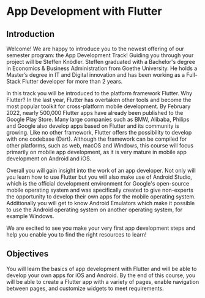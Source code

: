 # App Development with Flutter

## Introduction
Welcome!
We are happy to introduce you to the newest offering of our semester program: the App Development Track!  Guiding you through your project will be Steffen Knödler. Steffen graduated with a Bachelor's degree in Economics & Business Administration from Goethe University. He holds a Master’s degree in IT and Digital innovation and has been working as a Full-Stack Flutter developer for more than 2 years. 

In this track you will be introduced to the platform framework Flutter. Why Flutter?  In the last year, Flutter has overtaken other tools and become the most popular toolkit for cross-platform mobile development. By February 2022, nearly 500,000 Flutter apps have already been published to the Google Play Store. Many large companies such as BMW, Alibaba, Philips and Google also develop apps based on Flutter and its community is growing. Like no other framework, Flutter offers the possibility to develop with one codebase (Dart).  Although the framework can be compiled for other platforms, such as web, macOS and Windows, this course will focus primarily on mobile app development, as it is very mature in mobile app development on Android and iOS.

Overall you will gain insight into the work of an app developer. Not only will you learn how to use Flutter but you will also make use of Android Studio, which is the official development environment for Google's open-source mobile operating system and was specifically created to give non-experts the opportunity to develop their own apps for the mobile operating system. Additionally you will get to know Android Emulators which make it possible to use the Android operating system on another operating system, for example Windows.

We are excited to see you make your very first app development steps and help you enable you to find the right resources to learn!



## Objectives
You will learn the basics of app development with Flutter and will be able to develop your own apps for iOS and Android. By the end of this course, you will be able to create a Flutter app with a variety of pages, enable navigation between pages, and customize widgets to meet requirements.
